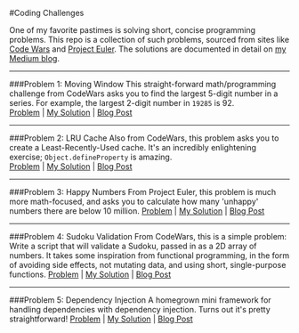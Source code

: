 #Coding Challenges

One of my favorite pastimes is solving short, concise programming problems. This repo is a collection of such problems, sourced from sites like [Code Wars](http://www.codewars.com) and [Project Euler](https://projecteuler.net). The solutions are documented in detail on [my Medium blog](https://medium.com/@joshuawcomeau).

--------

###Problem 1: Moving Window
This straight-forward math/programming challenge from CodeWars asks you to find the largest 5-digit number in a series. For example, the largest 2-digit number in `19285` is 92.  
[Problem](http://www.codewars.com/kata/51675d17e0c1bed195000001) | [My Solution](https://github.com/joshwcomeau/katas/tree/master/1_moving_window) | [Blog Post](https://medium.com/@joshuawcomeau/weekly-challenge-01-93d562c06d6d)

--------

###Problem 2: LRU Cache
Also from CodeWars, this problem asks you to create a Least-Recently-Used cache. It's an incredibly enlightening exercise; `Object.defineProperty` is amazing.  
[Problem](http://www.codewars.com/kata/53b406e67040e51e17000c0a/train/javascript) | [My Solution](https://github.com/joshwcomeau/katas/tree/master/2_lru_cache) | [Blog Post](https://medium.com/@joshuawcomeau/weekly-challenge-02-771053cfd380)

--------

###Problem 3: Happy Numbers
From Project Euler, this problem is much more math-focused, and asks you to calculate how many 'unhappy' numbers there are below 10 million.
[Problem](https://projecteuler.net/problem=92) | [My Solution](https://github.com/joshwcomeau/katas/tree/master/3_happy_numbers) | [Blog Post](https://medium.com/@joshuawcomeau/weekly-challenge-iii-d54223ec9667)

--------

###Problem 4: Sudoku Validation
From CodeWars, this is a simple problem: Write a script that will validate a Sudoku, passed in as a 2D array of numbers. It takes some inspiration from functional programming, in the form of avoiding side effects, not mutating data, and using short, single-purpose functions.
[Problem](http://www.codewars.com/kata/did-i-finish-my-sudoku/) | [My Solution](https://github.com/joshwcomeau/katas/tree/master/4_sudoku_validator) | [Blog Post](https://medium.com/@joshuawcomeau/sudoku-validation-2eb4e7d2a6ca)

--------

###Problem 5: Dependency Injection
A homegrown mini framework for handling dependencies with dependency injection. Turns out it's pretty straightforward!
[Problem](http://www.codewars.com/kata/did-i-finish-my-sudoku/) | [My Solution](https://github.com/joshwcomeau/katas/tree/master/4_sudoku_validator) | [Blog Post](https://medium.com/@joshuawcomeau/sudoku-validation-2eb4e7d2a6ca)
